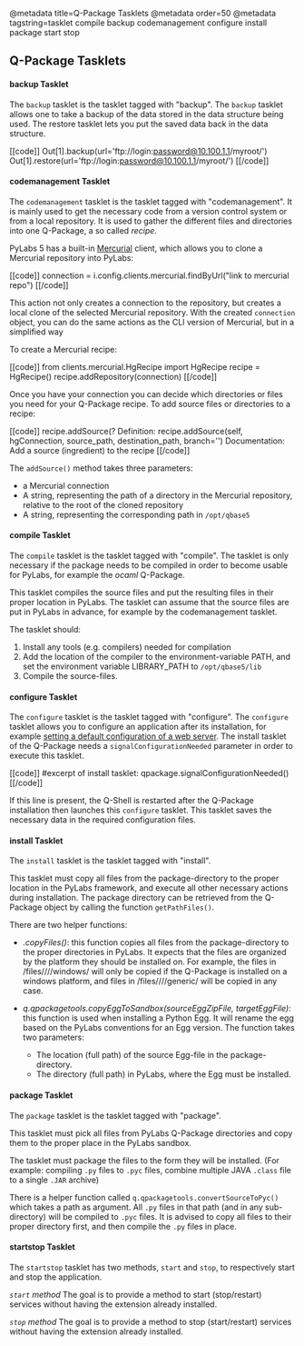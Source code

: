 @metadata title=Q-Package Tasklets
@metadata order=50
@metadata tagstring=tasklet compile backup codemanagement configure install package start stop

[Mercurial]: http://mercurial.selenic.com/
[configure]: #/Q-Packages/Configure


## Q-Package Tasklets

#### backup Tasklet
The `backup` tasklet is the tasklet tagged with "backup".
The `backup` tasklet allows one to take a backup of the data stored in the data structure being used.
The restore tasklet lets you put the saved data back in the data structure.

[[code]]
Out[1].backup(url='ftp://login:password@10.100.1.1/myroot/')
Out[1].restore(url='ftp://login:password@10.100.1.1/myroot/')
[[/code]]


#### codemanagement Tasklet
The `codemanagement` tasklet is the tasklet tagged with "codemanagement". 
It is mainly used to get the necessary code from a version control system or from a local repository. It is used to gather the different files and directories into one Q-Package, a so called _recipe_.

PyLabs 5 has a built-in [Mercurial][] client, which allows you to clone a Mercurial repository into PyLabs:

[[code]]
connection =  i.config.clients.mercurial.findByUrl("link to mercurial repo")
[[/code]]

This action not only creates a connection to the repository, but creates a local clone of the selected Mercurial repository.
With the created `connection` object, you can do the same actions as the CLI version of Mercurial, but in a simplified way

To create a Mercurial recipe:

[[code]]
from clients.mercurial.HgRecipe import HgRecipe
recipe = HgRecipe()
recipe.addRepository(connection)
[[/code]]

Once you have your connection you can decide which directories or files you need for your Q-Package recipe. To add source files or directories to a recipe:

[[code]]
recipe.addSource(?
Definition: recipe.addSource(self, hgConnection, source_path, destination_path, branch='')
Documentation:
    Add a source (ingredient) to the recipe
[[/code]]

The `addSource()` method takes three parameters:

* a Mercurial connection
* A string, representing the path of a directory in the Mercurial repository, relative to the root of the cloned repository
* A string, representing the corresponding path in `/opt/qbase5`


#### compile Tasklet
The `compile` tasklet is the tasklet tagged with "compile". 
The tasklet is only necessary if the package needs to be compiled in order to become usable for PyLabs, for example the _ocaml_ Q-Package.

This tasklet compiles the source files and put the resulting files in their proper location in PyLabs. The tasklet can assume that the source files are put in PyLabs in advance, for example by the codemanagement tasklet.

The tasklet should:

1. Install any tools (e.g. compilers) needed for compilation
2. Add the location of the compiler to the environment-variable PATH, and set the environment variable LIBRARY_PATH to `/opt/qbase5/lib`
3. Compile the source-files.


#### configure Tasklet
The `configure` tasklet is the tasklet tagged with "configure". 
The `configure` tasklet allows you to configure an application after its installation, for example [setting a default configuration of a web server][configure]. 
The install tasklet of the Q-Package needs a `signalConfigurationNeeded` parameter in order to execute this tasklet.

[[code]]
#excerpt of install tasklet:
qpackage.signalConfigurationNeeded()
[[/code]]

If this line is present, the Q-Shell is restarted after the Q-Package installation then launches this `configure` tasklet. This tasklet saves the necessary data in the required configuration files.


#### install Tasklet
The `install` tasklet is the tasklet tagged with "install".

This tasklet must copy all files from the package-directory to the proper location in the PyLabs framework, and execute all other necessary actions during installation. The package directory can be retrieved from the Q-Package object by calling the function `getPathFiles()`.

There are two helper functions:

* *<qpackage>.copyFiles()*: this function copies all files from the package-directory to the proper directories in PyLabs. It expects that the files are organized by the platform they should be installed on. For example, the files in /files/<domain>/<name>/<version>/windows/ will only be copied if the Q-Package is installed on a windows platform, and files in /files/<domain>/<name>/<version>/generic/ will be copied in any case.

* *q.qpackagetools.copyEggToSandbox(sourceEggZipFile, targetEggFile)*: this function is used when installing a Python Egg. It will rename the egg based on the PyLabs conventions for an Egg version. The function takes two parameters:
    * The location (full path) of the source Egg-file in the package-directory.
    * The directory (full path) in PyLabs, where the Egg must be installed.


#### package Tasklet
The `package` tasklet is the tasklet tagged with "package".

This tasklet must pick all files from PyLabs Q-Package directories and copy them to the proper place in the PyLabs sandbox. 

The tasklet must package the files to the form they will be installed. (For example: compiling `.py` files to `.pyc` files, combine multiple JAVA `.class` file to a single `.JAR` archive)

There is a helper function called `q.qpackagetools.convertSourceToPyc()` which takes a path as argument. All `.py` files in that path (and in any sub-directory) will be compiled to `.pyc` files. It is advised to copy all files to their proper directory first, and then compile the `.py` files in place.

#### startstop Tasklet
The `startstop` tasklet has two methods, `start` and `stop`, to respectively start and stop the application.

*`start` method*
The goal is to provide a method to start (stop/restart) services without having the extension already installed.

*`stop` method*
The goal is to provide a method to stop (start/restart) services without having the extension already installed.
